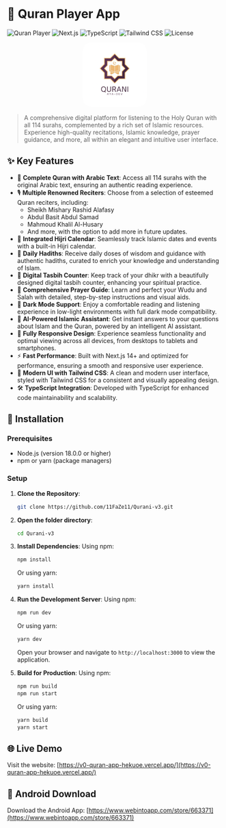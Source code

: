 # 🕋 Quran Player App

![Quran Player](https://img.shields.io/badge/Quran%20Player-v1.0-brightgreen)
![Next.js](https://img.shields.io/badge/Next.js-14%2B-blue)
![TypeScript](https://img.shields.io/badge/TypeScript-5.0%2B-294E80)
![Tailwind CSS](https://img.shields.io/badge/Tailwind%20CSS-3.0%2B-38B2AC)
![License](https://img.shields.io/badge/License-MIT-yellow)

<p align="center">
<img src="./public/app-logo.png" alt="Quran Player Logo" width="150" height="150" style="border-radius: 20px;"/>
</p>

> A comprehensive digital platform for listening to the Holy Quran with all 114 surahs, complemented by a rich set of Islamic resources. Experience high-quality recitations, Islamic knowledge, prayer guidance, and more, all within an elegant and intuitive user interface.

## ✨ Key Features

-   📖 **Complete Quran with Arabic Text**: Access all 114 surahs with the original Arabic text, ensuring an authentic reading experience.
-   🎙️ **Multiple Renowned Reciters**: Choose from a selection of esteemed Quran reciters, including:
    -   Sheikh Mishary Rashid Alafasy
    -   Abdul Basit Abdul Samad
    -   Mahmoud Khalil Al-Husary
    -   And more, with the option to add more in future updates.
-   📅 **Integrated Hijri Calendar**: Seamlessly track Islamic dates and events with a built-in Hijri calendar.
-   💬 **Daily Hadiths**: Receive daily doses of wisdom and guidance with authentic hadiths, curated to enrich your knowledge and understanding of Islam.
-   📿 **Digital Tasbih Counter**: Keep track of your dhikr with a beautifully designed digital tasbih counter, enhancing your spiritual practice.
-   🤲 **Comprehensive Prayer Guide**: Learn and perfect your Wudu and Salah with detailed, step-by-step instructions and visual aids.
-   🌙 **Dark Mode Support**: Enjoy a comfortable reading and listening experience in low-light environments with full dark mode compatibility.
-   🤖 **AI-Powered Islamic Assistant**: Get instant answers to your questions about Islam and the Quran, powered by an intelligent AI assistant.
-   📱 **Fully Responsive Design**: Experience seamless functionality and optimal viewing across all devices, from desktops to tablets and smartphones.
-   ⚡ **Fast Performance**: Built with Next.js 14+ and optimized for performance, ensuring a smooth and responsive user experience.
-   🎨 **Modern UI with Tailwind CSS**: A clean and modern user interface, styled with Tailwind CSS for a consistent and visually appealing design.
-   🛠️ **TypeScript Integration**: Developed with TypeScript for enhanced code maintainability and scalability.

## 🚀 Installation

### Prerequisites

-   Node.js (version 18.0.0 or higher)
-   npm or yarn (package managers)

### Setup

1.  **Clone the Repository**:
    ```bash
    git clone https://github.com/11FaZe11/Qurani-v3.git
    ```
2.  **Open the folder directory**:
    ```bash
    cd Qurani-v3
    ```

3.  **Install Dependencies**:
    Using npm:
    ```bash
    npm install
    ```
    Or using yarn:
    ```bash
    yarn install
    ```

4.  **Run the Development Server**:
    Using npm:
    ```bash
    npm run dev
    ```
    Or using yarn:
    ```bash
    yarn dev
    ```
    Open your browser and navigate to `http://localhost:3000` to view the application.

5.  **Build for Production**:
    Using npm:
    ```bash
    npm run build
    npm run start
    ```
    Or using yarn:
    ```bash
    yarn build
    yarn start
    ```

## 🌐 Live Demo

Visit the website: [https://v0-quran-app-hekuoe.vercel.app/](https://v0-quran-app-hekuoe.vercel.app/)

## 📱 Android Download

Download the Android App: [https://www.webintoapp.com/store/663371](https://www.webintoapp.com/store/663371)

